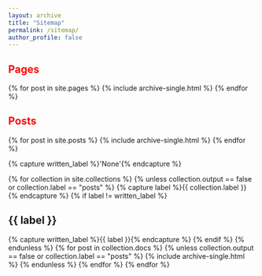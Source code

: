 ```yaml
---
layout: archive
title: "Sitemap"
permalink: /sitemap/
author_profile: false
---
```




<font color="red"><h2>Pages</h2></font>
{% for post in site.pages %}
  {% include archive-single.html %}
{% endfor %}

<font color="red"><h2>Posts</h2></font>
{% for post in site.posts %}
  {% include archive-single.html %}
{% endfor %}

{% capture written_label %}'None'{% endcapture %}

{% for collection in site.collections %}
{% unless collection.output == false or collection.label == "posts" %}
  {% capture label %}{{ collection.label }}{% endcapture %}
  {% if label != written_label %}
  <h2>{{ label }}</h2>
  {% capture written_label %}{{ label }}{% endcapture %}
  {% endif %}
{% endunless %}
{% for post in collection.docs %}
  {% unless collection.output == false or collection.label == "posts" %}
  {% include archive-single.html %}
  {% endunless %}
{% endfor %}
{% endfor %}
